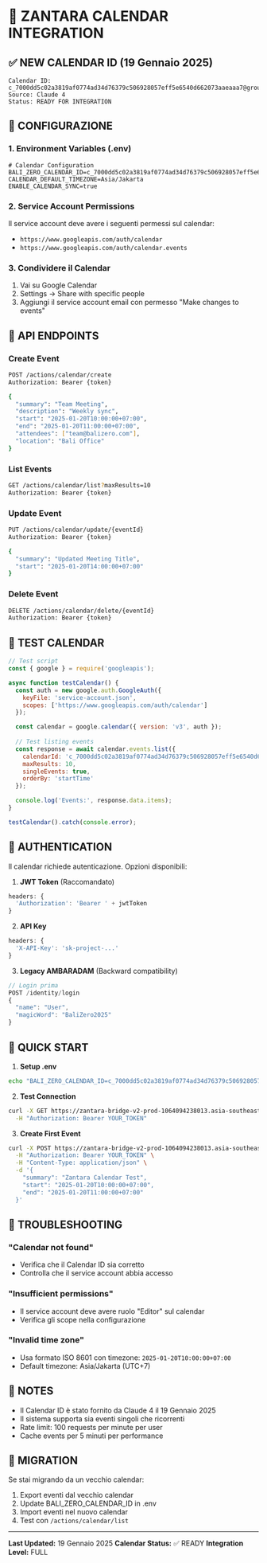 # 📅 ZANTARA CALENDAR INTEGRATION

## ✅ NEW CALENDAR ID (19 Gennaio 2025)

```
Calendar ID: c_7000dd5c02a3819af0774ad34d76379c506928057eff5e6540d662073aaeaaa7@group.calendar.google.com
Source: Claude 4
Status: READY FOR INTEGRATION
```

## 🔧 CONFIGURAZIONE

### 1. Environment Variables (.env)
```env
# Calendar Configuration
BALI_ZERO_CALENDAR_ID=c_7000dd5c02a3819af0774ad34d76379c506928057eff5e6540d662073aaeaaa7@group.calendar.google.com
CALENDAR_DEFAULT_TIMEZONE=Asia/Jakarta
ENABLE_CALENDAR_SYNC=true
```

### 2. Service Account Permissions
Il service account deve avere i seguenti permessi sul calendar:
- `https://www.googleapis.com/auth/calendar`
- `https://www.googleapis.com/auth/calendar.events`

### 3. Condividere il Calendar
1. Vai su Google Calendar
2. Settings → Share with specific people
3. Aggiungi il service account email con permesso "Make changes to events"

## 📍 API ENDPOINTS

### Create Event
```bash
POST /actions/calendar/create
Authorization: Bearer {token}

{
  "summary": "Team Meeting",
  "description": "Weekly sync",
  "start": "2025-01-20T10:00:00+07:00",
  "end": "2025-01-20T11:00:00+07:00",
  "attendees": ["team@balizero.com"],
  "location": "Bali Office"
}
```

### List Events
```bash
GET /actions/calendar/list?maxResults=10
Authorization: Bearer {token}
```

### Update Event
```bash
PUT /actions/calendar/update/{eventId}
Authorization: Bearer {token}

{
  "summary": "Updated Meeting Title",
  "start": "2025-01-20T14:00:00+07:00"
}
```

### Delete Event
```bash
DELETE /actions/calendar/delete/{eventId}
Authorization: Bearer {token}
```

## 🧪 TEST CALENDAR

```javascript
// Test script
const { google } = require('googleapis');

async function testCalendar() {
  const auth = new google.auth.GoogleAuth({
    keyFile: 'service-account.json',
    scopes: ['https://www.googleapis.com/auth/calendar']
  });

  const calendar = google.calendar({ version: 'v3', auth });
  
  // Test listing events
  const response = await calendar.events.list({
    calendarId: 'c_7000dd5c02a3819af0774ad34d76379c506928057eff5e6540d662073aaeaaa7@group.calendar.google.com',
    maxResults: 10,
    singleEvents: true,
    orderBy: 'startTime'
  });

  console.log('Events:', response.data.items);
}

testCalendar().catch(console.error);
```

## 🔐 AUTHENTICATION

Il calendar richiede autenticazione. Opzioni disponibili:

1. **JWT Token** (Raccomandato)
```javascript
headers: {
  'Authorization': 'Bearer ' + jwtToken
}
```

2. **API Key** 
```javascript
headers: {
  'X-API-Key': 'sk-project-...'
}
```

3. **Legacy AMBARADAM** (Backward compatibility)
```javascript
// Login prima
POST /identity/login
{
  "name": "User",
  "magicWord": "BaliZero2025"
}
```

## 🚀 QUICK START

1. **Setup .env**
```bash
echo "BALI_ZERO_CALENDAR_ID=c_7000dd5c02a3819af0774ad34d76379c506928057eff5e6540d662073aaeaaa7@group.calendar.google.com" >> .env
```

2. **Test Connection**
```bash
curl -X GET https://zantara-bridge-v2-prod-1064094238013.asia-southeast2.run.app/actions/calendar/list \
  -H "Authorization: Bearer YOUR_TOKEN"
```

3. **Create First Event**
```bash
curl -X POST https://zantara-bridge-v2-prod-1064094238013.asia-southeast2.run.app/actions/calendar/create \
  -H "Authorization: Bearer YOUR_TOKEN" \
  -H "Content-Type: application/json" \
  -d '{
    "summary": "Zantara Calendar Test",
    "start": "2025-01-20T10:00:00+07:00",
    "end": "2025-01-20T11:00:00+07:00"
  }'
```

## 🐛 TROUBLESHOOTING

### "Calendar not found"
- Verifica che il Calendar ID sia corretto
- Controlla che il service account abbia accesso

### "Insufficient permissions"
- Il service account deve avere ruolo "Editor" sul calendar
- Verifica gli scope nella configurazione

### "Invalid time zone"
- Usa formato ISO 8601 con timezone: `2025-01-20T10:00:00+07:00`
- Default timezone: Asia/Jakarta (UTC+7)

## 📝 NOTES

- Il Calendar ID è stato fornito da Claude 4 il 19 Gennaio 2025
- Il sistema supporta sia eventi singoli che ricorrenti
- Rate limit: 100 requests per minute per user
- Cache events per 5 minuti per performance

## 🔄 MIGRATION

Se stai migrando da un vecchio calendar:

1. Export eventi dal vecchio calendar
2. Update BALI_ZERO_CALENDAR_ID in .env
3. Import eventi nel nuovo calendar
4. Test con `/actions/calendar/list`

---

**Last Updated:** 19 Gennaio 2025
**Calendar Status:** ✅ READY
**Integration Level:** FULL